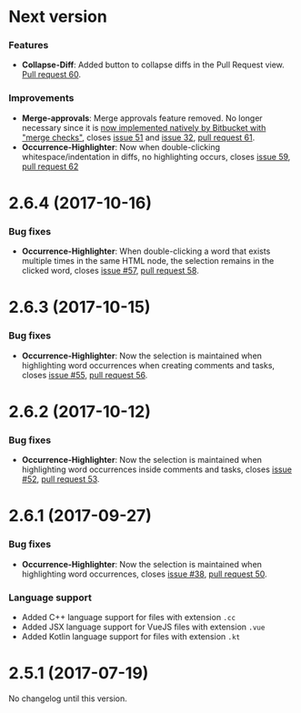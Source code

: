 # Next version

### Features

* **Collapse-Diff**: Added button to collapse diffs in the Pull Request view. [Pull request 60](https://github.com/refined-bitbucket/refined-bitbucket/pull/60).

### Improvements

* **Merge-approvals**: Merge approvals feature removed. No longer necessary since it is [now implemented natively by Bitbucket with "merge checks"](https://confluence.atlassian.com/bitbucketserver/checks-for-merging-pull-requests-776640039.html), closes [issue 51](https://github.com/refined-bitbucket/refined-bitbucket/issues/51) and [issue 32](https://github.com/refined-bitbucket/refined-bitbucket/issues/32), [pull request 61](https://github.com/refined-bitbucket/refined-bitbucket/pull/61).
* **Occurrence-Highlighter**: Now when double-clicking whitespace/indentation in diffs, no highlighting occurs, closes [issue 59](https://github.com/refined-bitbucket/refined-bitbucket/issues/59), [pull request 62](https://github.com/refined-bitbucket/refined-bitbucket/pull/62)

# 2.6.4 (2017-10-16)

### Bug fixes

* **Occurrence-Highlighter**: When double-clicking a word that exists multiple times in the same HTML node, the selection remains in the clicked word, closes [issue #57](https://github.com/refined-bitbucket/refined-bitbucket/issues/57), [pull request 58](https://github.com/refined-bitbucket/refined-bitbucket/pull/58).

# 2.6.3 (2017-10-15)

### Bug fixes

* **Occurrence-Highlighter**: Now the selection is maintained when highlighting word occurrences when creating comments and tasks, closes [issue #55](https://github.com/refined-bitbucket/refined-bitbucket/issues/55), [pull request 56](https://github.com/refined-bitbucket/refined-bitbucket/pull/56).


# 2.6.2 (2017-10-12)

### Bug fixes

* **Occurrence-Highlighter**: Now the selection is maintained when highlighting word occurrences inside comments and tasks, closes [issue #52](https://github.com/refined-bitbucket/refined-bitbucket/issues/52), [pull request 53](https://github.com/refined-bitbucket/refined-bitbucket/pull/53).

# 2.6.1 (2017-09-27)

### Bug fixes

* **Occurrence-Highlighter**: Now the selection is maintained when highlighting word occurrences, closes [issue #38](https://github.com/refined-bitbucket/refined-bitbucket/issues/38), [pull request 50](https://github.com/refined-bitbucket/refined-bitbucket/pull/50).

### Language support

* Added C++ language support for files with extension `.cc`
* Added JSX language support for VueJS files with extension `.vue`
* Added Kotlin language support for files with extension `.kt`

# 2.5.1 (2017-07-19)

No changelog until this version.
